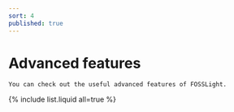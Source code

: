 ```yaml
---
sort: 4
published: true
---
```

# Advanced features

```note
You can check out the useful advanced features of FOSSLight.
```
{% include list.liquid all=true %}

